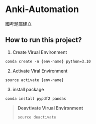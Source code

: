 # Anki-Automation

國考題庫建立

## How to run this project?

1. Create Virual Environment

```shell
conda create -n {env-name} python=3.10
```

2. Activate Viral Environment

```shell
source activate {env-name}
```

3. install package

```shell
conda install pypdf2 pandas
```

> **Deavtivate Virual Environment**
>
> ```shell
> source deactivate
> ```
